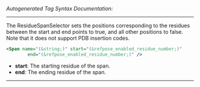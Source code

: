 <!-- THIS IS AN AUTOGENERATED FILE: Don't edit it directly, instead change the schema definition in the code itself. -->

_Autogenerated Tag Syntax Documentation:_

---
The ResidueSpanSelector sets the positions corresponding to the residues between the start and end points to true, and all other positions to false. Note that it does not support PDB insertion codes.

```xml
<Span name="(&string;)" start="(&refpose_enabled_residue_number;)"
        end="(&refpose_enabled_residue_number;)" />
```

-   **start**: The starting residue of the span.
-   **end**: The ending residue of the span.

---
